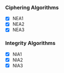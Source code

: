 ### Ciphering Algorithms
- [x] NEA1
- [x] NEA2
- [x] NEA3

### Integrity Algorithms
- [x] NIA1
- [x] NIA2
- [x] NIA3